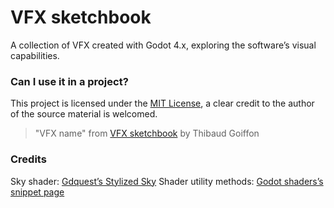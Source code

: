 # VFX sketchbook

A collection of VFX created with Godot 4.x, exploring the software’s visual capabilities.

### Can I use it in a project?

This project is licensed under the [MIT License](https://opensource.org/license/mit/), a clear credit to the author of the source material is welcomed.

> "VFX name" from [VFX sketchbook](https://github.com/gtibo/VFX-sketchbook) by Thibaud Goiffon

### Credits

Sky shader: [Gdquest’s Stylized Sky](https://github.com/gdquest-demos/godot-4-stylized-sky)
Shader utility methods: [Godot shaders’s snippet page](https://godotshaders.com/snippet/useful-code-snippets/)
